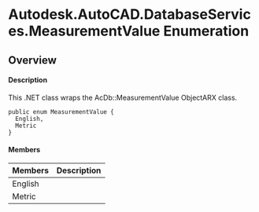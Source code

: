 # Autodesk.AutoCAD.DatabaseServices.MeasurementValue Enumeration

## Overview

#### Description
This .NET class wraps the AcDb::MeasurementValue ObjectARX class.
```text
public enum MeasurementValue {
  English,
  Metric
}
```

#### Members

| Members | Description |
| --- | --- |
| English |
| Metric |